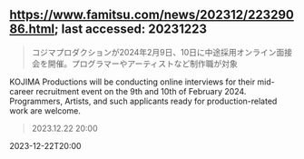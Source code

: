 ## https://www.famitsu.com/news/202312/22329086.html; last accessed: 20231223

> コジマプロダクションが2024年2月9日、10日に中途採用オンライン面接会を開催。プログラマーやアーティストなど制作職が対象

KOJIMA Productions will be conducting online interviews for their mid-career recruitment event on the 9th and 10th of February 2024. Programmers, Artists, and such applicants ready for production-related work are welcome.

> 2023.12.22 20:00

2023-12-22T20:00
